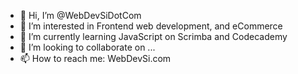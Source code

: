 - 👋 Hi, I’m @WebDevSiDotCom
- 👀 I’m interested in Frontend web development, and eCommerce
- 🌱 I’m currently learning JavaScript on Scrimba and Codecademy
- 💞️ I’m looking to collaborate on ...
- 📫 How to reach me: WebDevSi.com

<!---
WebDevSiDotCom/WebDevSiDotCom is a ✨ special ✨ repository because its `README.md` (this file) appears on your GitHub profile.
You can click the Preview link to take a look at your changes.
--->
